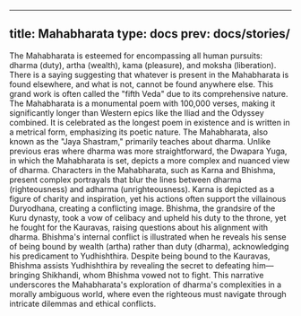 
---
title: Mahabharata
type: docs
prev: docs/stories/
---

The Mahabharata is esteemed for encompassing all human pursuits: dharma (duty), artha (wealth), kama (pleasure), and moksha (liberation). There is a saying suggesting that whatever is present in the Mahabharata is found elsewhere, and what is not, cannot be found anywhere else. This grand work is often called the "fifth Veda" due to its comprehensive nature.
The Mahabharata is a monumental poem with 100,000 verses, making it significantly longer than Western epics like the Iliad and the Odyssey combined. It is celebrated as the longest poem in existence and is written in a metrical form, emphasizing its poetic nature.
The Mahabharata, also known as the "Jaya Shastram," primarily teaches about dharma. Unlike previous eras where dharma was more straightforward, the Dwapara Yuga, in which the Mahabharata is set, depicts a more complex and nuanced view of dharma. Characters in the Mahabharata, such as Karna and Bhishma, present complex portrayals that blur the lines between dharma (righteousness) and adharma (unrighteousness).
Karna is depicted as a figure of charity and inspiration, yet his actions often support the villainous Duryodhana, creating a conflicting image. Bhishma, the grandsire of the Kuru dynasty, took a vow of celibacy and upheld his duty to the throne, yet he fought for the Kauravas, raising questions about his alignment with dharma.
Bhishma's internal conflict is illustrated when he reveals his sense of being bound by wealth (artha) rather than duty (dharma), acknowledging his predicament to Yudhishthira. Despite being bound to the Kauravas, Bhishma assists Yudhishthira by revealing the secret to defeating him—bringing Shikhandi, whom Bhishma vowed not to fight.
This narrative underscores the Mahabharata's exploration of dharma's complexities in a morally ambiguous world, where even the righteous must navigate through intricate dilemmas and ethical conflicts.
